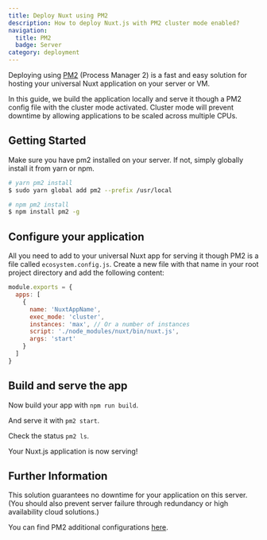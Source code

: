 ```yaml
---
title: Deploy Nuxt using PM2
description: How to deploy Nuxt.js with PM2 cluster mode enabled?
navigation:
  title: PM2
  badge: Server
category: deployment
---
```


Deploying using [PM2](https://pm2.keymetrics.io/) (Process Manager 2) is a fast and easy solution for hosting your universal Nuxt application on your server or VM.

In this guide, we build the application locally and serve it though a PM2 config file with the cluster mode activated. Cluster mode will prevent downtime by allowing applications to be scaled across multiple CPUs.

## Getting Started

Make sure you have pm2 installed on your server. If not, simply globally install it from yarn or npm.

```bash
# yarn pm2 install
$ sudo yarn global add pm2 --prefix /usr/local

# npm pm2 install
$ npm install pm2 -g
```

## Configure your application

All you need to add to your universal Nuxt app for serving it though PM2 is a file called `ecosystem.config.js`. Create a new file with that name in your root project directory and add the following content:

```javascript
module.exports = {
  apps: [
    {
      name: 'NuxtAppName',
      exec_mode: 'cluster',
      instances: 'max', // Or a number of instances
      script: './node_modules/nuxt/bin/nuxt.js',
      args: 'start'
    }
  ]
}
```

## Build and serve the app

Now build your app with `npm run build`.

And serve it with `pm2 start`.

Check the status `pm2 ls`.

Your Nuxt.js application is now serving!

## Further Information

This solution guarantees no downtime for your application on this server. (You should also prevent server failure through redundancy or high availability cloud solutions.)

You can find PM2 additional configurations [here](https://pm2.keymetrics.io/docs/usage/application-declaration/#general).
